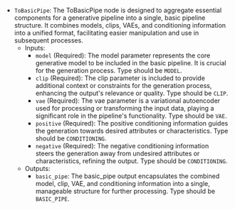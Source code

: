 - `ToBasicPipe`: The ToBasicPipe node is designed to aggregate essential components for a generative pipeline into a single, basic pipeline structure. It combines models, clips, VAEs, and conditioning information into a unified format, facilitating easier manipulation and use in subsequent processes.
    - Inputs:
        - `model` (Required): The model parameter represents the core generative model to be included in the basic pipeline. It is crucial for the generation process. Type should be `MODEL`.
        - `clip` (Required): The clip parameter is included to provide additional context or constraints for the generation process, enhancing the output's relevance or quality. Type should be `CLIP`.
        - `vae` (Required): The vae parameter is a variational autoencoder used for processing or transforming the input data, playing a significant role in the pipeline's functionality. Type should be `VAE`.
        - `positive` (Required): The positive conditioning information guides the generation towards desired attributes or characteristics. Type should be `CONDITIONING`.
        - `negative` (Required): The negative conditioning information steers the generation away from undesired attributes or characteristics, refining the output. Type should be `CONDITIONING`.
    - Outputs:
        - `basic_pipe`: The basic_pipe output encapsulates the combined model, clip, VAE, and conditioning information into a single, manageable structure for further processing. Type should be `BASIC_PIPE`.
